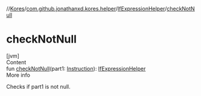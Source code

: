 //[Kores](../../index.md)/[com.github.jonathanxd.kores.helper](../index.md)/[IfExpressionHelper](index.md)/[checkNotNull](check-not-null.md)



# checkNotNull  
[jvm]  
Content  
fun [checkNotNull](check-not-null.md)(part1: [Instruction](../../com.github.jonathanxd.kores/-instruction/index.md)): [IfExpressionHelper](index.md)  
More info  


Checks if part1 is not null.

  



